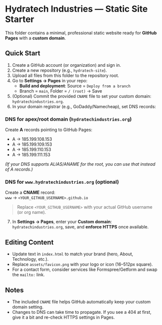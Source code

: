 # Hydratech Industries — Static Site Starter

This folder contains a minimal, professional static website ready for **GitHub Pages** with a **custom domain**.

## Quick Start

1. Create a GitHub account (or organization) and sign in.
2. Create a new repository (e.g., `hydratech-site`).
3. Upload all files from this folder to the repository root.
4. Go to **Settings → Pages** in your repo:
   - **Build and deployment**: Source = `Deploy from a branch`
   - Branch = `main`, Folder = `/ (root)` → Save
5. (Optional) Commit the provided `CNAME` file to set your custom domain: `hydratechindustries.org`.
6. In your domain registrar (e.g., GoDaddy/Namecheap), set DNS records:

### DNS for apex/root domain (`hydratechindustries.org`)

Create **A** records pointing to GitHub Pages:

- A → 185.199.108.153
- A → 185.199.109.153
- A → 185.199.110.153
- A → 185.199.111.153

*(If your DNS supports ALIAS/ANAME for the root, you can use that instead of A records.)*

### DNS for `www.hydratechindustries.org` (optional)

Create a **CNAME** record:  
`www` → `<YOUR_GITHUB_USERNAME>.github.io`

> Replace `<YOUR_GITHUB_USERNAME>` with your actual GitHub username (or org name).

7. In **Settings → Pages**, enter your **Custom domain**: `hydratechindustries.org`, save, and **enforce HTTPS** once available.

## Editing Content

- Update text in `index.html` to match your brand (hero, About, Technology, etc.).
- Replace `assets/favicon.png` with your logo or icon (16–512px square).
- For a contact form, consider services like Formspree/Getform and swap the `mailto:` link.

## Notes

- The included `CNAME` file helps GitHub automatically keep your custom domain setting.
- Changes to DNS can take time to propagate. If you see a 404 at first, give it a bit and re-check HTTPS settings in Pages.
